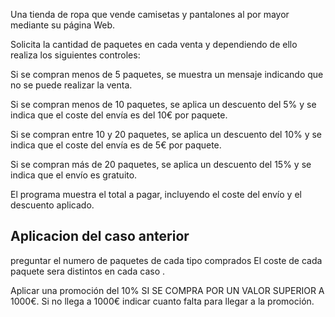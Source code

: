 Una tienda de ropa que vende camisetas y pantalones al por mayor mediante su página Web.

Solicita la cantidad de paquetes en cada venta y dependiendo de ello realiza los siguientes controles:

Si se compran menos de 5 paquetes, se muestra un mensaje indicando que no se puede realizar la venta.

Si se compran menos de 10 paquetes, se aplica un descuento del 5% y se indica que el coste del envía es del 10€ por paquete.

Si se compran entre 10 y 20 paquetes, se aplica un descuento del 10% y se indica que el coste del envía es de 5€ por paquete.

Si se compran más de 20 paquetes, se aplica un descuento del 15% y se indica que el envío es gratuito.

El programa muestra el total a pagar, incluyendo el coste del envío y el descuento aplicado.

## Aplicacion del caso anterior 

preguntar el numero de paquetes de cada tipo comprados
El coste de cada paquete sera distintos en cada caso
.

Aplicar una promoción del 10% SI SE COMPRA POR UN VALOR SUPERIOR A 1000€.
Si no llega a 1000€ indicar cuanto falta para llegar a la promoción.


